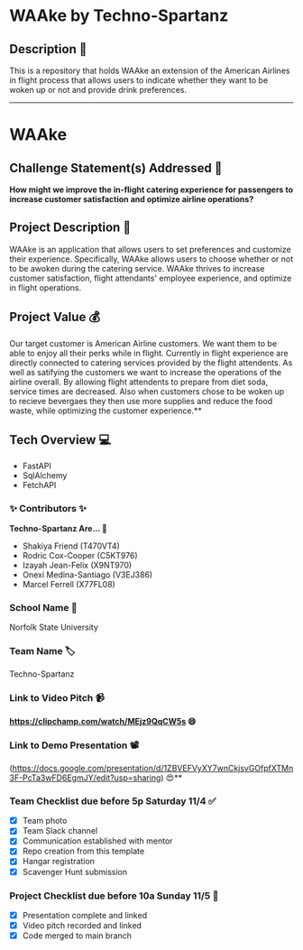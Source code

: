 # WAAke by Techno-Spartanz

## Description 🚨 
This is a repository that holds WAAke an extension of the American Airlines in flight process that allows users to indicate whether they want to be woken up or not and provide drink preferences.

___________
# WAAke

## Challenge Statement(s) Addressed 🎯
**How might we improve the in-flight catering experience for passengers to increase customer satisfaction and optimize airline operations?**

## Project Description 🤯
WAAke is an application that allows users to set preferences and customize their experience. Specifically, WAAke allows users to choose whether or not to be awoken during the catering service. WAAke thrives to increase customer satisfaction, flight attendants' employee experience, and optimize in flight operations.


## Project Value 💰
Our target customer is American Airline customers. We want them to be able to enjoy all their perks while in flight. Currently in flight experience are directly connected to catering services provided by the flight attendents. As well as satifying the customers we want to increase the operations of the airline overall. By allowing flight attendents to prepare from diet soda, service times are decreased. Also when customers chose to be woken up to recieve bevergaes they then use more supplies and reduce the food waste, while optimizing the customer experience.**


## Tech Overview 💻

* FastAPI
* SqlAlchemy
* FetchAPI


### ✨ Contributors ✨
**Techno-Spartanz Are... 🙂**
* Shakiya Friend (T470VT4)
* Rodric Cox-Cooper (C5KT976)
* Izayah Jean-Felix (X9NT970)
* Onexi Medina-Santiago (V3EJ386)
* Marcel Ferrell (X77FL08)

### School Name 🏫
Norfolk State University

### Team Name 🏷
Techno-Spartanz

### Link to Video Pitch 📹
**https://clipchamp.com/watch/MEjz9QqCW5s 😄**

### Link to Demo Presentation 📽
(https://docs.google.com/presentation/d/1ZBVEFVyXY7wnCkjsvGOfpfXTMn3F-PcTa3wFD6EgmJY/edit?usp=sharing) 😍**

### Team Checklist due before 5p Saturday 11/4 ✅
- [x] Team photo
- [x] Team Slack channel
- [x] Communication established with mentor
- [x] Repo creation from this template
- [x] Hangar registration
- [x] Scavenger Hunt submission

### Project Checklist due before 10a Sunday 11/5 🏁
- [x] Presentation complete and linked
- [x] Video pitch recorded and linked
- [x] Code merged to main branch
